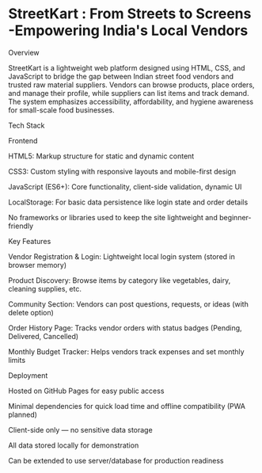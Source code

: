 # StreetKart : From Streets to Screens -Empowering India's Local Vendors
Overview

StreetKart is a lightweight web platform designed using HTML, CSS, and JavaScript to bridge the gap between Indian street food vendors and trusted raw material suppliers. Vendors can browse products, place orders, and manage their profile, while suppliers can list items and track demand. The system emphasizes accessibility, affordability, and hygiene awareness for small-scale food businesses.

Tech Stack

Frontend

HTML5: Markup structure for static and dynamic content

CSS3: Custom styling with responsive layouts and mobile-first design

JavaScript (ES6+): Core functionality, client-side validation, dynamic UI

LocalStorage: For basic data persistence like login state and order details

No frameworks or libraries used to keep the site lightweight and beginner-friendly

Key Features

Vendor Registration & Login: Lightweight local login system (stored in browser memory)

Product Discovery: Browse items by category like vegetables, dairy, cleaning supplies, etc.

Community Section: Vendors can post questions, requests, or ideas (with delete option)

Order History Page: Tracks vendor orders with status badges (Pending, Delivered, Cancelled)

Monthly Budget Tracker: Helps vendors track expenses and set monthly limits

Deployment

Hosted on GitHub Pages for easy public access

Minimal dependencies for quick load time and offline compatibility (PWA planned)

Client-side only — no sensitive data storage

All data stored locally for demonstration

Can be extended to use server/database for production readiness
